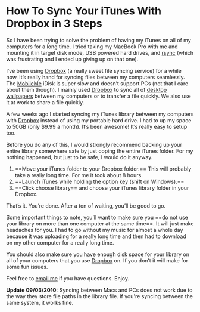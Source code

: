 # How To Sync Your iTunes With Dropbox in 3 Steps

So I have been trying to solve the problem of having my iTunes on all of my computers for a long time. I tried taking my MacBook Pro with me and mounting it in target disk mode, USB powered hard drives, and [rsync](http://samba.anu.edu.au/rsync/) (which was frustrating and I ended up giving up on that one).

I’ve been using [Dropbox][] (a really sweet file syncing service) for a while now. It’s really hand for syncing files between my computers seamlessly. The [MobileMe](http://me.com) iDisk is super slow and doesn’t support PCs (not that I care about them though). I mainly used [Dropbox][] to sync all of [desktop wallpapers](http://interfacelift.com) between my computers or to transfer a file quickly. We also use it at work to share a file quickly.

A few weeks ago I started syncing my iTunes library between my computers with [Dropbox][] instead of using my portable hard drive. I had to up my space to 50GB (only $9.99 a month). It’s been awesome! It’s really easy to setup too.

Before you do any of this, I would strongly recommend backing up your entire library somewhere safe by just coping the entire iTunes folder. For my nothing happened, but just to be safe, I would do it anyway.

1. ==Move your iTunes folder to your Dropbox folder.== This will probably take a really long time. For me it took about 8 hours.
2. ==Launch iTunes while holding the option key (shift on Windows).==
3. ==Click choose library== and choose your iTunes library folder in your Dropbox.

That’s it. You’re done. After a ton of waiting, you’ll be good to go.

Some important things to note, you’ll want to make sure you ==do not use your library on more than one computer at the same time==. It will just make headaches for you. I had to go without my music for almost a whole day because it was uploading for a really long time and then had to download on my other computer for a really long time.

You should also make sure you have enough disk space for your library on all of your computers that you use [Dropbox][] on. If you don’t it will make for some fun issues.

Feel free to [email me](http://samsoff.es/about) if you have questions. Enjoy.

**Update 09/03/2010:** Syncing between Macs and PCs does not work due to the way they store file paths in the library file. If you're syncing between the same system, it works fine.

[Dropbox]: https://www.dropbox.com/referrals/NTY3Nzk3OQ
